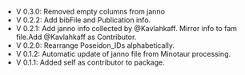 - V 0.3.0: Removed empty columns from janno
- V 0.2.2: Add bibFile and Publication info.
- V 0.2.1: Add janno info collected by @Kavlahkaff. Mirror info to fam file.Add @Kavlahkaff as Contributor.
- V 0.2.0: Rearrange Poseidon_IDs alphabetically.
- V 0.1.2: Automatic update of janno file from Minotaur processing.
- V 0.1.1: Added self as contributor to package.

